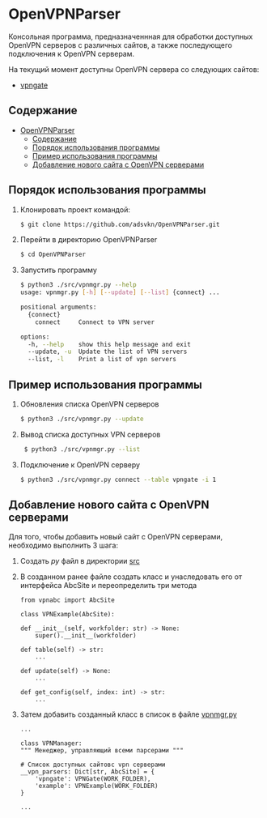 # OpenVPNParser

Консольная программа, предназначеннная для обработки доступных OpenVPN серверов с различных сайтов, а также последующего подключения к OpenVPN серверам.

На текущий момент доступны OpenVPN сервера со следующих сайтов:

* [vpngate](https://www.vpngate.net/)

## Содержание

- [OpenVPNParser](#openvpnparser)
  - [Содержание](#содержание)
  - [Порядок использования программы](#порядок-использования-программы)
  - [Пример использования программы](#пример-использования-программы)
  - [Добавление нового сайта с OpenVPN серверами](#добавление-нового-сайта-с-openvpn-серверами)

## Порядок использования программы

1. Клонировать проект командой:
   
    ``` bash
    $ git clone https://github.com/adsvkn/OpenVPNParser.git
    ```

2. Перейти в директорию OpenVPNParser

    ``` bash
    $ cd OpenVPNParser
    ```

3. Запустить программу

    ``` bash
    $ python3 ./src/vpnmgr.py --help  
    usage: vpnmgr.py [-h] [--update] [--list] {connect} ...

    positional arguments:
      {connect}
        connect     Connect to VPN server

    options:
      -h, --help    show this help message and exit
      --update, -u  Update the list of VPN servers
      --list, -l    Print a list of vpn servers
    ```

## Пример использования программы

1. Обновления списка OpenVPN серверов
   
    ``` bash
    $ python3 ./src/vpnmgr.py --update
    ```

2. Вывод списка доступных VPN серверов
   
    ``` bash
     $ python3 ./src/vpnmgr.py --list
   ```

3. Подключение к OpenVPN серверу
   
    ``` bash
    $ python3 ./src/vpnmgr.py connect --table vpngate -i 1 
    ```

## Добавление нового сайта с OpenVPN серверами

Для того, чтобы добавить новый сайт с OpenVPN серверами, необходимо выполнить 3 шага:

1. Создать *py* файл в директории [src](./src)

2. В созданном ранее файле создать класс и унаследовать его от интерфейса AbcSite и переопределить три метода

    ``` python3
    from vpnabc import AbcSite

    class VPNExample(AbcSite):

    def __init__(self, workfolder: str) -> None:
        super().__init__(workfolder)

    def table(self) -> str:
        ...

    def update(self) -> None:
        ...

    def get_config(self, index: int) -> str:
        ...
    ```

3. Затем добавить созданный класс в список в файле [vpnmgr.py](./src/vpnmgr.py)

    ``` python3
    ...

    class VPNManager:
    """ Менеджер, управляющий всеми парсерами """

    # Список доступных сайтовс vpn серверами
    __vpn_parsers: Dict[str, AbcSite] = {
        'vpngate': VPNGate(WORK_FOLDER),
        'example': VPNExample(WORK_FOLDER)
    }

    ...
    ```